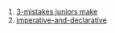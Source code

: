 1. [3-mistakes juniors make](https://medium.com/better-programming/3-mistakes-junior-developers-make-with-react-function-component-state-8a744ab99a0d)
2. [imperative-and-declarative](https://medium.com/code-artistry/what-is-the-difference-between-imperative-and-declarative-code-7273681effc4)
